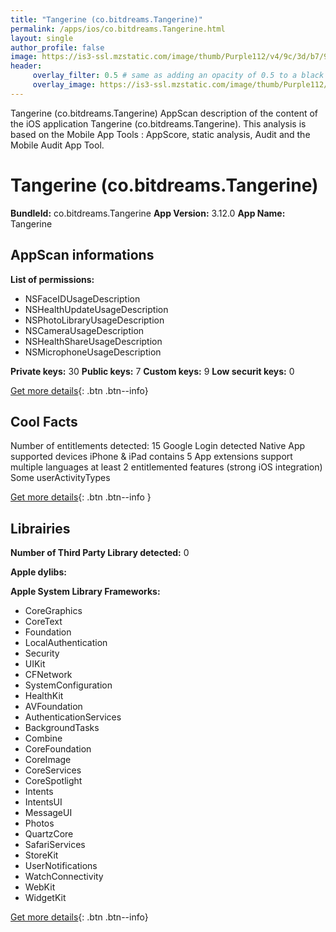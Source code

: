 ```yaml
---
title: "Tangerine (co.bitdreams.Tangerine)"
permalink: /apps/ios/co.bitdreams.Tangerine.html
layout: single
author_profile: false
image: https://is3-ssl.mzstatic.com/image/thumb/Purple112/v4/9c/3d/b7/9c3db79a-25d2-10a8-6144-7595c4832503/AppIcon-0-1x_U007emarketing-0-7-0-85-220.png/512x512bb.jpg
header: 
     overlay_filter: 0.5 # same as adding an opacity of 0.5 to a black background
     overlay_image: https://is3-ssl.mzstatic.com/image/thumb/Purple112/v4/9c/3d/b7/9c3db79a-25d2-10a8-6144-7595c4832503/AppIcon-0-1x_U007emarketing-0-7-0-85-220.png/512x512bb.jpg
---
```

Tangerine (co.bitdreams.Tangerine) AppScan description of the content of the iOS application Tangerine (co.bitdreams.Tangerine). This analysis is based on the Mobile App Tools : AppScore, static analysis, Audit and the Mobile Audit App Tool.

# Tangerine (co.bitdreams.Tangerine)

**BundleId:** co.bitdreams.Tangerine
**App Version:** 3.12.0
**App Name:** Tangerine


## AppScan informations 

**List of permissions:** 
- NSFaceIDUsageDescription
- NSHealthUpdateUsageDescription
- NSPhotoLibraryUsageDescription
- NSCameraUsageDescription
- NSHealthShareUsageDescription
- NSMicrophoneUsageDescription
  
  
**Private keys:** 30
**Public keys:** 7
**Custom keys:** 9
**Low securit keys:** 0
  
[Get more details](/pricing.html){: .btn .btn--info}

## Cool Facts

Number of entitlements detected: 15
Google Login detected
Native App
supported devices iPhone & iPad
contains 5 App extensions
support multiple languages
at least 2 entitlemented features (strong iOS integration)
Some userActivityTypes
  
[Get more details](/pricing.html){: .btn .btn--info }

## Librairies 
**Number of Third Party Library detected:** 0


**Apple dylibs:**


**Apple System Library Frameworks:**
- CoreGraphics
- CoreText
- Foundation
- LocalAuthentication
- Security
- UIKit
- CFNetwork
- SystemConfiguration
- HealthKit
- AVFoundation
- AuthenticationServices
- BackgroundTasks
- Combine
- CoreFoundation
- CoreImage
- CoreServices
- CoreSpotlight
- Intents
- IntentsUI
- MessageUI
- Photos
- QuartzCore
- SafariServices
- StoreKit
- UserNotifications
- WatchConnectivity
- WebKit
- WidgetKit


  
[Get more details](/pricing.html){: .btn .btn--info}

